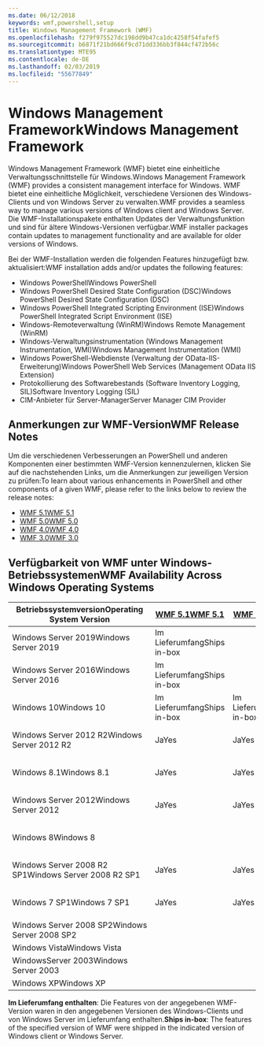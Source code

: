 ```yaml
---
ms.date: 06/12/2018
keywords: wmf,powershell,setup
title: Windows Management Framework (WMF)
ms.openlocfilehash: f279f975527dc198dd9b47ca1dc4258f54fafef5
ms.sourcegitcommit: b6871f21bd666f9cd71dd336bb3f844cf472b56c
ms.translationtype: MTE95
ms.contentlocale: de-DE
ms.lasthandoff: 02/03/2019
ms.locfileid: "55677849"
---
```

# <a name="windows-management-framework"></a><span data-ttu-id="384da-103">Windows Management Framework</span><span class="sxs-lookup"><span data-stu-id="384da-103">Windows Management Framework</span></span>

<span data-ttu-id="384da-104">Windows Management Framework (WMF) bietet eine einheitliche Verwaltungsschnittstelle für Windows.</span><span class="sxs-lookup"><span data-stu-id="384da-104">Windows Management Framework (WMF) provides a consistent management interface for Windows.</span></span> <span data-ttu-id="384da-105">WMF bietet eine einheitliche Möglichkeit, verschiedene Versionen des Windows-Clients und von Windows Server zu verwalten.</span><span class="sxs-lookup"><span data-stu-id="384da-105">WMF provides a seamless way to manage various versions of Windows client and Windows Server.</span></span> <span data-ttu-id="384da-106">Die WMF-Installationspakete enthalten Updates der Verwaltungsfunktion und sind für ältere Windows-Versionen verfügbar.</span><span class="sxs-lookup"><span data-stu-id="384da-106">WMF installer packages contain updates to management functionality and are available for older versions of Windows.</span></span>

<span data-ttu-id="384da-107">Bei der WMF-Installation werden die folgenden Features hinzugefügt bzw. aktualisiert:</span><span class="sxs-lookup"><span data-stu-id="384da-107">WMF installation adds and/or updates the following features:</span></span>

- <span data-ttu-id="384da-108">Windows PowerShell</span><span class="sxs-lookup"><span data-stu-id="384da-108">Windows PowerShell</span></span>
- <span data-ttu-id="384da-109">Windows PowerShell Desired State Configuration (DSC)</span><span class="sxs-lookup"><span data-stu-id="384da-109">Windows PowerShell Desired State Configuration (DSC)</span></span>
- <span data-ttu-id="384da-110">Windows PowerShell Integrated Scripting Environment (ISE)</span><span class="sxs-lookup"><span data-stu-id="384da-110">Windows PowerShell Integrated Script Environment (ISE)</span></span>
- <span data-ttu-id="384da-111">Windows-Remoteverwaltung (WinRM)</span><span class="sxs-lookup"><span data-stu-id="384da-111">Windows Remote Management (WinRM)</span></span>
- <span data-ttu-id="384da-112">Windows-Verwaltungsinstrumentation (Windows Management Instrumentation, WMI)</span><span class="sxs-lookup"><span data-stu-id="384da-112">Windows Management Instrumentation (WMI)</span></span>
- <span data-ttu-id="384da-113">Windows PowerShell-Webdienste (Verwaltung der OData-IIS-Erweiterung)</span><span class="sxs-lookup"><span data-stu-id="384da-113">Windows PowerShell Web Services (Management OData IIS Extension)</span></span>
- <span data-ttu-id="384da-114">Protokollierung des Softwarebestands (Software Inventory Logging, SIL)</span><span class="sxs-lookup"><span data-stu-id="384da-114">Software Inventory Logging (SIL)</span></span>
- <span data-ttu-id="384da-115">CIM-Anbieter für Server-Manager</span><span class="sxs-lookup"><span data-stu-id="384da-115">Server Manager CIM Provider</span></span>

## <a name="wmf-release-notes"></a><span data-ttu-id="384da-116">Anmerkungen zur WMF-Version</span><span class="sxs-lookup"><span data-stu-id="384da-116">WMF Release Notes</span></span>

<span data-ttu-id="384da-117">Um die verschiedenen Verbesserungen an PowerShell und anderen Komponenten einer bestimmten WMF-Version kennenzulernen, klicken Sie auf die nachstehenden Links, um die Anmerkungen zur jeweiligen Version zu prüfen:</span><span class="sxs-lookup"><span data-stu-id="384da-117">To learn about various enhancements in PowerShell and other components of a given WMF, please refer to the links below to review the release notes:</span></span>

- [<span data-ttu-id="384da-118">WMF 5.1</span><span class="sxs-lookup"><span data-stu-id="384da-118">WMF 5.1</span></span>](5.1/release-notes.md)
- [<span data-ttu-id="384da-119">WMF 5.0</span><span class="sxs-lookup"><span data-stu-id="384da-119">WMF 5.0</span></span>](5.0/releasenotes.md)
- [<span data-ttu-id="384da-120">WMF 4.0</span><span class="sxs-lookup"><span data-stu-id="384da-120">WMF 4.0</span></span>](https://download.microsoft.com/download/3/D/6/3D61D262-8549-4769-A660-230B67E15B25/Windows%20Management%20Framework%204%200%20Release%20Notes.docx)
- [<span data-ttu-id="384da-121">WMF 3.0</span><span class="sxs-lookup"><span data-stu-id="384da-121">WMF 3.0</span></span>](https://download.microsoft.com/download/E/7/6/E76850B8-DA6E-4FF5-8CCE-A24FC513FD16/WMF%203%20Release%20Notes.docx)

## <a name="wmf-availability-across-windows-operating-systems"></a><span data-ttu-id="384da-122">Verfügbarkeit von WMF unter Windows-Betriebssystemen</span><span class="sxs-lookup"><span data-stu-id="384da-122">WMF Availability Across Windows Operating Systems</span></span>

|<span data-ttu-id="384da-123">Betriebssystemversion</span><span class="sxs-lookup"><span data-stu-id="384da-123">Operating System Version</span></span>  |<span data-ttu-id="384da-124">[WMF 5.1][]</span><span class="sxs-lookup"><span data-stu-id="384da-124">[WMF 5.1][]</span></span> |<span data-ttu-id="384da-125">[WMF 5.0][]</span><span class="sxs-lookup"><span data-stu-id="384da-125">[WMF 5.0][]</span></span> |<span data-ttu-id="384da-126">[WMF 4.0][]</span><span class="sxs-lookup"><span data-stu-id="384da-126">[WMF 4.0][]</span></span> |<span data-ttu-id="384da-127">[WMF 3.0][]</span><span class="sxs-lookup"><span data-stu-id="384da-127">[WMF 3.0][]</span></span>  |<span data-ttu-id="384da-128">[WMF 2.0][]</span><span class="sxs-lookup"><span data-stu-id="384da-128">[WMF 2.0][]</span></span> |
|--------------------------|------------|------------|------------|-------------|------------|
|<span data-ttu-id="384da-129">Windows Server 2019</span><span class="sxs-lookup"><span data-stu-id="384da-129">Windows Server 2019</span></span>       |<span data-ttu-id="384da-130">Im Lieferumfang</span><span class="sxs-lookup"><span data-stu-id="384da-130">Ships in-box</span></span>|            |            |             |            |
|<span data-ttu-id="384da-131">Windows Server 2016</span><span class="sxs-lookup"><span data-stu-id="384da-131">Windows Server 2016</span></span>       |<span data-ttu-id="384da-132">Im Lieferumfang</span><span class="sxs-lookup"><span data-stu-id="384da-132">Ships in-box</span></span>|            |            |             |            |
|<span data-ttu-id="384da-133">Windows 10</span><span class="sxs-lookup"><span data-stu-id="384da-133">Windows 10</span></span>                |<span data-ttu-id="384da-134">Im Lieferumfang</span><span class="sxs-lookup"><span data-stu-id="384da-134">Ships in-box</span></span>|<span data-ttu-id="384da-135">Im Lieferumfang</span><span class="sxs-lookup"><span data-stu-id="384da-135">Ships in-box</span></span>|            |             |            |
|<span data-ttu-id="384da-136">Windows Server 2012 R2</span><span class="sxs-lookup"><span data-stu-id="384da-136">Windows Server 2012 R2</span></span>    |<span data-ttu-id="384da-137">Ja</span><span class="sxs-lookup"><span data-stu-id="384da-137">Yes</span></span>         |<span data-ttu-id="384da-138">Ja</span><span class="sxs-lookup"><span data-stu-id="384da-138">Yes</span></span>         |<span data-ttu-id="384da-139">Im Lieferumfang</span><span class="sxs-lookup"><span data-stu-id="384da-139">Ships in-box</span></span>|             |            |
|<span data-ttu-id="384da-140">Windows 8.1</span><span class="sxs-lookup"><span data-stu-id="384da-140">Windows 8.1</span></span>               |<span data-ttu-id="384da-141">Ja</span><span class="sxs-lookup"><span data-stu-id="384da-141">Yes</span></span>         |<span data-ttu-id="384da-142">Ja</span><span class="sxs-lookup"><span data-stu-id="384da-142">Yes</span></span>         |<span data-ttu-id="384da-143">Im Lieferumfang</span><span class="sxs-lookup"><span data-stu-id="384da-143">Ships in-box</span></span>|             |            |
|<span data-ttu-id="384da-144">Windows Server 2012</span><span class="sxs-lookup"><span data-stu-id="384da-144">Windows Server 2012</span></span>       |<span data-ttu-id="384da-145">Ja</span><span class="sxs-lookup"><span data-stu-id="384da-145">Yes</span></span>         |<span data-ttu-id="384da-146">Ja</span><span class="sxs-lookup"><span data-stu-id="384da-146">Yes</span></span>         |<span data-ttu-id="384da-147">Ja</span><span class="sxs-lookup"><span data-stu-id="384da-147">Yes</span></span>         |<span data-ttu-id="384da-148">Im Lieferumfang</span><span class="sxs-lookup"><span data-stu-id="384da-148">Ships in-box</span></span> |            |
|<span data-ttu-id="384da-149">Windows 8</span><span class="sxs-lookup"><span data-stu-id="384da-149">Windows 8</span></span>                 |            |            |            |<span data-ttu-id="384da-150">Im Lieferumfang</span><span class="sxs-lookup"><span data-stu-id="384da-150">Ships in-box</span></span> |            |
|<span data-ttu-id="384da-151">Windows Server 2008 R2 SP1</span><span class="sxs-lookup"><span data-stu-id="384da-151">Windows Server 2008 R2 SP1</span></span>|<span data-ttu-id="384da-152">Ja</span><span class="sxs-lookup"><span data-stu-id="384da-152">Yes</span></span>         |<span data-ttu-id="384da-153">Ja</span><span class="sxs-lookup"><span data-stu-id="384da-153">Yes</span></span>         |<span data-ttu-id="384da-154">Ja</span><span class="sxs-lookup"><span data-stu-id="384da-154">Yes</span></span>         |<span data-ttu-id="384da-155">Ja</span><span class="sxs-lookup"><span data-stu-id="384da-155">Yes</span></span>          |<span data-ttu-id="384da-156">Im Lieferumfang</span><span class="sxs-lookup"><span data-stu-id="384da-156">Ships in-box</span></span>|
|<span data-ttu-id="384da-157">Windows 7 SP1</span><span class="sxs-lookup"><span data-stu-id="384da-157">Windows 7 SP1</span></span>             |<span data-ttu-id="384da-158">Ja</span><span class="sxs-lookup"><span data-stu-id="384da-158">Yes</span></span>         |<span data-ttu-id="384da-159">Ja</span><span class="sxs-lookup"><span data-stu-id="384da-159">Yes</span></span>         |<span data-ttu-id="384da-160">Ja</span><span class="sxs-lookup"><span data-stu-id="384da-160">Yes</span></span>         |<span data-ttu-id="384da-161">Ja</span><span class="sxs-lookup"><span data-stu-id="384da-161">Yes</span></span>          |<span data-ttu-id="384da-162">Im Lieferumfang</span><span class="sxs-lookup"><span data-stu-id="384da-162">Ships in-box</span></span>|
|<span data-ttu-id="384da-163">Windows Server 2008 SP2</span><span class="sxs-lookup"><span data-stu-id="384da-163">Windows Server 2008 SP2</span></span>   |            |            |            |<span data-ttu-id="384da-164">Ja</span><span class="sxs-lookup"><span data-stu-id="384da-164">Yes</span></span>          |<span data-ttu-id="384da-165">Ja</span><span class="sxs-lookup"><span data-stu-id="384da-165">Yes</span></span>         |
|<span data-ttu-id="384da-166">Windows Vista</span><span class="sxs-lookup"><span data-stu-id="384da-166">Windows Vista</span></span>             |            |            |            |             |<span data-ttu-id="384da-167">Ja</span><span class="sxs-lookup"><span data-stu-id="384da-167">Yes</span></span>         |
|<span data-ttu-id="384da-168">WindowsServer 2003</span><span class="sxs-lookup"><span data-stu-id="384da-168">Windows Server 2003</span></span>       |            |            |            |             |<span data-ttu-id="384da-169">Ja</span><span class="sxs-lookup"><span data-stu-id="384da-169">Yes</span></span>         |
|<span data-ttu-id="384da-170">Windows XP</span><span class="sxs-lookup"><span data-stu-id="384da-170">Windows XP</span></span>                |            |            |            |<span data-ttu-id="384da-171">Ja</span><span class="sxs-lookup"><span data-stu-id="384da-171">Yes</span></span>          |            |

<span data-ttu-id="384da-172">**Im Lieferumfang enthalten**: Die Features von der angegebenen WMF-Version waren in den angegebenen Versionen des Windows-Clients und von Windows Server im Lieferumfang enthalten.</span><span class="sxs-lookup"><span data-stu-id="384da-172">**Ships in-box**: The features of the specified version of WMF were shipped in the indicated version of Windows client or Windows Server.</span></span>

[WMF 5.1]: https://aka.ms/wmf51download
[WMF 5.0]: https://aka.ms/wmf5download
[WMF 4.0]: https://aka.ms/wmf4download
[WMF 3.0]: https://aka.ms/wmf3download
[WMF 2.0]: https://aka.ms/wmf2download
